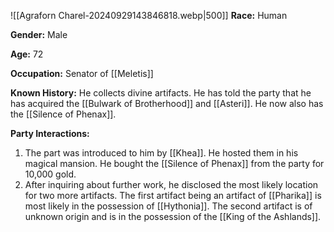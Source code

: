 ![[Agraforn Charel-20240929143846818.webp|500]]
**Race:** Human

**Gender:** Male

**Age:** 72

**Occupation:** Senator of [[Meletis]]

**Known History:** He collects divine artifacts. He has told the party that he has acquired the [[Bulwark of Brotherhood]] and [[Asteri]]. He now also has the [[Silence of Phenax]]. 

**Party Interactions:** 

1. The part was introduced to him by [[Khea]]. He hosted them in his magical mansion. He bought the [[Silence of Phenax]] from the party for 10,000 gold.
2. After inquiring about further work, he disclosed the most likely location for two more artifacts. The first artifact being an artifact of [[Pharika]] is most likely in the possession of [[Hythonia]]. The second artifact is of unknown origin and is in the possession of the [[King of the Ashlands]]. 